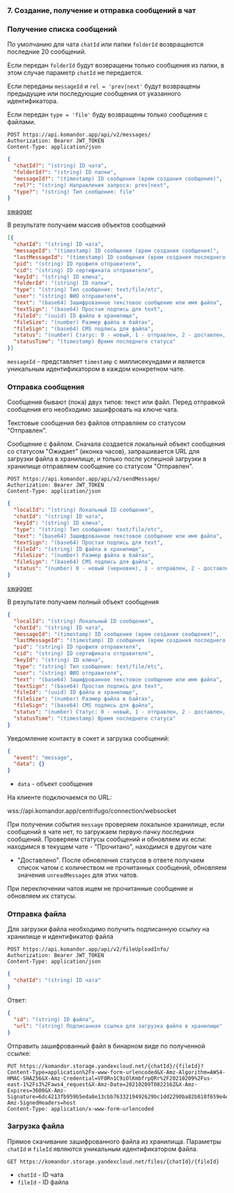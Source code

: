 ### 7. Создание, получение и отправка сообщений в чат

### Получение списка сообщений

По умолчанию для чата `chatId` или папки `folderId` возвращаются последние 20 сообщений. 

Если передан `folderId` будут возвращены только сообщения из папки, в этом случае параметр `chatId` не передается.

Если переданы `messageId` и `rel = 'prev|next'` будут возвращены предыдущие или последующие сообщения от указанного 
идентификатора.

Если передан `type = 'file'` буду возвращены только сообщения с файлами.

```http request
POST https://api.komandor.app/api/v2/messages/
Authorization: Bearer JWT_TOKEN
Content-Type: application/json
```
```json
{
  "chatId?": "(string) ID чата",
  "folderId?": "(string) ID папки",
  "messageId?": "(timestamp) ID сообщения (врем создания сообщения)",
  "rel?": "(string) Направления запроса: prev|next",
  "type?": "(string) Тип сообщения: file"
}
```

[swagger](https://api.komandor.app/docs/static/index.html#/Messages/post_api_messages_)

В результате получаем массив объектов сообщений

```json
[{
  "chatId": "(string) ID чата",
  "messageId": "(timestamp) ID сообщения (врем создания сообщения)",
  "lastMessageId": "(timestamp) ID сообщения (врем создания последнего сообщения)",
  "pid": "(string) ID профиля отправителя",
  "cid": "(string) ID сертификата отправителя",
  "keyId": "(string) ID ключа",
  "folderId": "(string) ID папки",
  "type": "(string) Тип сообщения: text/file/etc",
  "user": "(string) ФИО отправителя",
  "text": "(base64) Зашифрованное текстовое сообщение или имя файла",
  "textSign": "(base64) Простая подпись для text",
  "fileId": "(uuid) ID файла в хранилище",
  "fileSize": "(number) Размер файла в байтах",
  "fileSign": "(base64) CMS подпись для файла",
  "status": "(number) Статус: 0 - новый, 1 - отправлен, 2 - доставлен, 3 - прочитан",
  "statusTime": "(timestamp) Время последнего статуса"
}]
```
`messageId` - представляет `timestamp` с миллисекундами и является уникальным идентификатором в каждом конкретном чате.


### Отправка сообщения

Сообщения бывают (пока) двух типов: текст или файл. Перед отправкой сообщения его необходимо зашифровать на ключе чата.

Текстовые сообщения без файлов отправляем со статусом "Отправлен".

Сообщение с файлом. Сначала создается локальный объект сообщения со статусом "Ожидает" (иконка часов), запрашивается URL
для загрузки файла в хранилище, и только после успешной загрузки в хранилище отправляем сообщение со статусом "Отправлен". 

```http request
POST https://api.komandor.app/api/v2/sendMessage/
Authorization: Bearer JWT_TOKEN
Content-Type: application/json
```
```json
{
  "localId": "(string) Локальный ID сообщения",
  "chatId": "(string) ID чата",
  "keyId": "(string) ID ключа",
  "type": "(string) Тип сообщения: text/file/etc",
  "text": "(base64) Зашифрованное текстовое сообщение или имя файла",
  "textSign": "(base64) Простая подпись для text",
  "fileId": "(string) ID файла в хранилище",
  "fileSize": "(number) Размер файла в байтах",
  "fileSign": "(base64) CMS подпись для файла",
  "status": "(number) 0 - новый (черновик), 1 - отправлен, 2 - доставлен, 3 - прочитан"
}
```

[swagger](https://api.komandor.app/docs/static/index.html#/Messages/post_api_sendMessage_)

В результате получаем полный объект сообщения

```json
{
  "localId": "(string) Локальный ID сообщения",
  "chatId": "(string) ID чата",
  "messageId": "(timestamp) ID сообщения (врем создания сообщения)",
  "lastMessageId": "(timestamp) ID сообщения (врем создания последнего сообщения)",
  "pid": "(string) ID профиля отправителя",
  "cid": "(string) ID сертификата отправителя",
  "keyId": "(string) ID ключа",
  "type": "(string) Тип сообщения: text/file/etc",
  "user": "(string) ФИО отправителя",
  "text": "(base64) Зашифрованное текстовое сообщение или имя файла",
  "textSign": "(base64) Простая подпись для text",
  "fileId": "(uuid) ID файла в хранилище",
  "fileSize": "(number) Размер файла в байтах",
  "fileSign": "(base64) CMS подпись для файла",
  "status": "(number) Статус: 0 - новый, 1 - отправлен, 2 - доставлен, 3 - прочитан",
  "statusTime": "(timestamp) Время последнего статуса"
}
```

Уведомление контакту в сокет и загрузка сообщений:

```json
{
  "event": "message",
  "data": {}
}
```
- `data` - объект сообщения

На клиенте подключаемся по URL:

wss://api.komandor.app/centrifugo/connection/websocket

При получении события `message` проверяем локальное хранилище, если сообщений в чате нет, то загружаем первую пачку последних
сообщений. Проверяем статусы сообщений и обновляем их если: находимся в текущем чате - "Прочитано", находимся в другом чате
- "Доставлено". После обновления статусов в ответе получаем список чатом с количеством не прочитанных сообщений, обновляем
значения `unreadMessages` для этих чатов.
  
При переключении чатов ищем не прочитанные сообщение и обновляем их статусы.

### Отправка файла

Для загрузки файла необходимо получить подписанную ссылку на хранилище и идентификатор файла

```http request
POST https://api.komandor.app/api/v2/fileUploadInfo/
Authorization: Bearer JWT_TOKEN
Content-Type: application/json
```
```json
{
  "chatId": "(string) ID чата"
}
```

Ответ:

```json
{
  "id": "(string) ID файла",
  "url": "(string) Подписанная ссылка для загрузка файла в хранилище"
}
```

Отправить зашифрованный файл в бинарном виде по полученной ссылке:

```http request
PUT https://komandor.storage.yandexcloud.net/{chatId}/{fileId}?Content-Type=application%2Fx-www-form-urlencoded&X-Amz-Algorithm=AWS4-HMAC-SHA256&X-Amz-Credential=VFORn1C9iOlKmbfrpQRr%2F20210209%2Fus-east-1%2Fs3%2Faws4_request&X-Amz-Date=20210209T082216Z&X-Amz-Expires=3600&X-Amz-Signature=6dc4213fb959b5eda8e13cbb7633219492629bc1dd2290ba82b818f659e4ef07&X-Amz-SignedHeaders=host
Content-Type: application/x-www-form-urlencoded
```

### Загрузка файла

Прямое скачивание зашифрованного файла из хранилища. Параметры `chatId` и `fileId` являются уникальным идентификатором файла.

```http request
GET https://komandor.storage.yandexcloud.net/files/{chatId}/{fileId}
```
- `chatId` - ID чата
- `fileId` - ID файла

